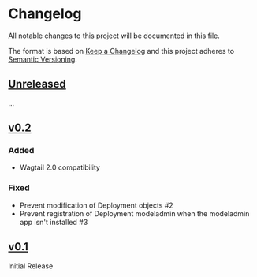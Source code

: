 # Changelog

All notable changes to this project will be documented in this file.

The format is based on [Keep a Changelog](http://keepachangelog.com/en/1.0.0/)
and this project adheres to [Semantic Versioning](http://semver.org/spec/v2.0.0.html).


## [Unreleased](https://github.com/tomdyson/wagtail-netlify/compare/v0.2...HEAD)

...

## [v0.2](https://github.com/tomdyson/wagtail-netlify/compare/v0.1...v0.2)

### Added

- Wagtail 2.0 compatibility

### Fixed

- Prevent modification of Deployment objects #2
- Prevent registration of Deployment modeladmin when the modeladmin app isn't installed #3

## [v0.1](https://github.com/tomdyson/wagtail-netlify/compare/f8f45701f43e28e238fc64aceea07dd1900343fc...v0.1)

Initial Release
